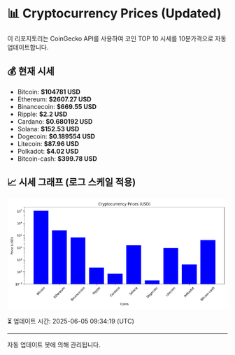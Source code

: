 
# 📊 Cryptocurrency Prices (Updated)

이 리포지토리는 CoinGecko API를 사용하여 코인 TOP 10 시세를 10분가격으로 자동 업데이트합니다.

## 💰 현재 시세
- Bitcoin: **$104781 USD**
- Ethereum: **$2607.27 USD**
- Binancecoin: **$669.55 USD**
- Ripple: **$2.2 USD**
- Cardano: **$0.680192 USD**
- Solana: **$152.53 USD**
- Dogecoin: **$0.189554 USD**
- Litecoin: **$87.96 USD**
- Polkadot: **$4.02 USD**
- Bitcoin-cash: **$399.78 USD**

## 📈 시세 그래프 (로그 스케일 적용)
![Crypto Prices](crypto_prices.png)

⏳ 업데이트 시간: 2025-06-05 09:34:19 (UTC)

---
자동 업데이트 봇에 의해 관리됩니다.
